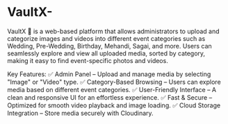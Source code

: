 # VaultX-
VaultX 🔐 is a web-based platform that allows administrators to upload and categorize images and videos into different event categories such as Wedding, Pre-Wedding, Birthday, Mehandi, Sagai, and more. Users can seamlessly explore and view all uploaded media, sorted by category, making it easy to find event-specific photos and videos.

Key Features:
✅ Admin Panel – Upload and manage media by selecting "Image" or "Video" type.
✅ Category-Based Browsing – Users can explore media based on different event categories.
✅ User-Friendly Interface – A clean and responsive UI for an effortless experience.
✅ Fast & Secure – Optimized for smooth video playback and image loading.
✅ Cloud Storage Integration – Store media securely with  Cloudinary.
